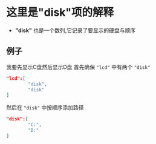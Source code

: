 # 这里是"disk"项的解释
* **"disk"** 也是一个数列,它记录了要显示的硬盘与顺序
## 例子
我要先显示C盘然后显示D盘
首先确保 `"lcd"` 中有两个 `"disk"`  
```json
"lcd":[
        "disk",
        "disk"
]
```
然后在 `"disk"` 中按顺序添加路径
```json
"disk":[
        "C:",
        "D:"
]
```